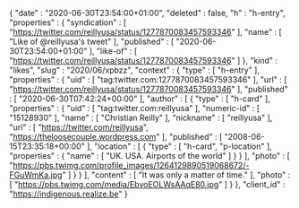 {
  "date" : "2020-06-30T23:54:00+01:00",
  "deleted" : false,
  "h" : "h-entry",
  "properties" : {
    "syndication" : [ "https://twitter.com/reillyusa/status/1277870083457593346" ],
    "name" : [ "Like of @reillyusa's tweet" ],
    "published" : [ "2020-06-30T23:54:00+01:00" ],
    "like-of" : [ "https://twitter.com/reillyusa/status/1277870083457593346" ]
  },
  "kind" : "likes",
  "slug" : "2020/06/xpbzz",
  "context" : {
    "type" : [ "h-entry" ],
    "properties" : {
      "uid" : [ "tag:twitter.com:1277870083457593346" ],
      "url" : [ "https://twitter.com/reillyusa/status/1277870083457593346" ],
      "published" : [ "2020-06-30T07:42:24+00:00" ],
      "author" : [ {
        "type" : [ "h-card" ],
        "properties" : {
          "uid" : [ "tag:twitter.com:reillyusa" ],
          "numeric-id" : [ "15128930" ],
          "name" : [ "Christian Reilly" ],
          "nickname" : [ "reillyusa" ],
          "url" : [ "https://twitter.com/reillyusa", "https://theloosecouple.wordpress.com" ],
          "published" : [ "2008-06-15T23:35:18+00:00" ],
          "location" : [ {
            "type" : [ "h-card", "p-location" ],
            "properties" : {
              "name" : [ "UK. USA. Airports of the world" ]
            }
          } ],
          "photo" : [ "https://pbs.twimg.com/profile_images/1264129890519068672/-FGuWmKa.jpg" ]
        }
      } ],
      "content" : [ "It was only a matter of time." ],
      "photo" : [ "https://pbs.twimg.com/media/EbvoEOLWsAAqE80.jpg" ]
    }
  },
  "client_id" : "https://indigenous.realize.be"
}
